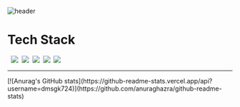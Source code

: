 ![header](https://capsule-render.vercel.app/api?type=wave&color=auto&height=300&section=header&text=ParkEunHa&fontSize=90)
                                                      
  <h1>Tech Stack</h1>
  <p align="center>
<img src="https://img.shields.io/badge/Python-3766AB?style=flat-square&logo=Python&logoColor=white"/></a>&nbsp;
<img src="https://img.shields.io/badge/React-61DAFB?style=flat-square&logo=React&logoColor=white"/></a>&nbsp;
<img src="https://img.shields.io/badge/JavaScript-F7DF1E?style=flat-square&logo=JavaScript&logoColor=white"/></a>&nbsp;
<img src="https://img.shields.io/badge/C-A8B9CC?style=flat-square&logo=C&logoColor=white"/></a>&nbsp;
<img src="https://img.shields.io/badge/C++-00599C?style=flat-square&logo=C%2B%2B&logoColor=white"/></a>&nbsp;
<img src="https://img.shields.io/badge/Django-092E20?style=flat-square&logo=Django&logoColor=white"/></a>&nbsp;
<hr>
[![Anurag's GitHub stats](https://github-readme-stats.vercel.app/api?username=dmsgk724)](https://github.com/anuraghazra/github-readme-stats)

  </p>
